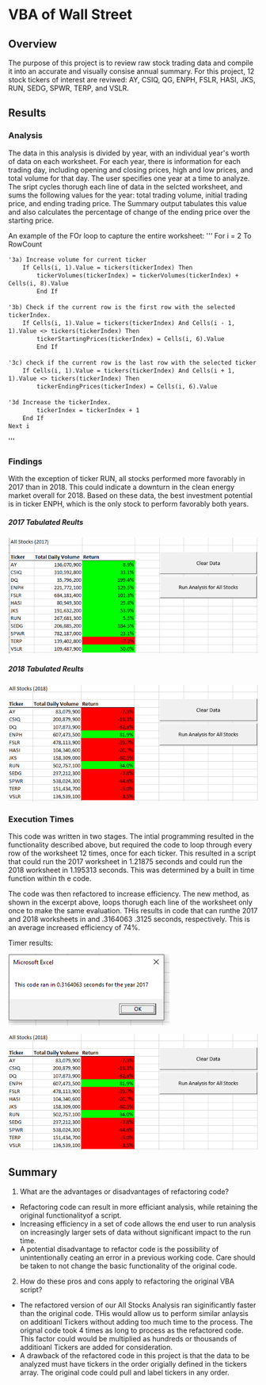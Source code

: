 # VBA of Wall Street

## Overview

The purpose of this project is to review raw stock trading data and compile it into an accurate and visually consise annual summary. For this project, 12 stock tickers of interest are reviwed: AY, CSIQ, QG, ENPH, FSLR, HASI, JKS, RUN, SEDG, SPWR, TERP, and VSLR.

## Results

### Analysis

The data in this analysis is divided by year, with an individual year's worth of data on each worksheet. For each year, there is information for each trading day, including opening and closing prices, high and low prices, and total volume for that day. The user specifies one year at a time to analyze. The sript cycles thorugh each line of data in the selcted worksheet, and sums the following values for the year: total trading volume, initial trading price, and ending trading price. The Summary output tabulates this value and also calculates the percentage of change of the ending price over the starting price.

An example of the FOr loop to capture the entire worksheet:
'''
For i = 2 To RowCount

    '3a) Increase volume for current ticker
        If Cells(i, 1).Value = tickers(tickerIndex) Then
            tickerVolumes(tickerIndex) = tickerVolumes(tickerIndex) + Cells(i, 8).Value
            End If
        
    '3b) Check if the current row is the first row with the selected tickerIndex.
        If Cells(i, 1).Value = tickers(tickerIndex) And Cells(i - 1, 1).Value <> tickers(tickerIndex) Then
            tickerStartingPrices(tickerIndex) = Cells(i, 6).Value
            End If
            
    '3c) check if the current row is the last row with the selected ticker
        If Cells(i, 1).Value = tickers(tickerIndex) And Cells(i + 1, 1).Value <> tickers(tickerIndex) Then
            tickerEndingPrices(tickerIndex) = Cells(i, 6).Value
            
    '3d Increase the tickerIndex.
            tickerIndex = tickerIndex + 1    
        End If
    Next i
'''

### Findings

With the exception of ticker RUN, all stocks performed more favorably in 2017 than in 2018. This could indicate a downturn in the clean energy market overall for 2018. Based on these data, the best investment potential is in ticker ENPH, which is the only stock to perform favorably both years. 

   ##### 2017 Tabulated Reults
      
![2017_Stock_Results](https://github.com/hkoivisto/stock-analysis/blob/master/Resources/2017_Stock_Results.png)

   ##### 2018 Tabulated Reults
      
![2018_Stock_Results](https://github.com/hkoivisto/stock-analysis/blob/master/Resources/2018_Stock_Results.png)

### Execution Times

This code was written in two stages. The intial programming resulted in the functionality described above, but required the code to loop through every row of the worksheet 12 times, once for each ticker. This resulted in a script that could run the 2017 worksheet in 1.21875 seconds and could run the 2018 worksheet in 1.195313 seconds. This was determined by a built in time function within th e code.

The code was then refactored to increase efficiency. The new method, as shown in the excerpt above, loops thorugh each line of the worksheet only once to make the same evaluation. THis results in code that can runthe 2017 and 2018 worksheets in and .3164063 .3125 seconds, respectively. This is an average increased efficiency of 74%.

Timer results:

![VBA_Challenge_2017](https://github.com/hkoivisto/stock-analysis/blob/master/Resources/VBA_Challenge_2017.png)

![VBA_Challenge_2018](https://github.com/hkoivisto/stock-analysis/blob/master/Resources/2018_Stock_Results.png)


## Summary

1. What are the advantages or disadvantages of refactoring code?
  - Refactoring code can result in more efficiant analysis, while retaining the original functionalityof a script.
  - Increasing efficiency in a set of code allows the end user to run analysis on increasingly larger sets of data without significant impact to the run time.
  - A potential disadvantage to refactor code is the possibility of unintentionally ceating an error in a previous working code. Care should be taken to not change the basic functionality of the original code.

2. How do these pros and cons apply to refactoring the original VBA script?
  - The refactored version of our All Stocks Analysis ran siginificantly faster than the original code. THis would allow us to perform similar anlaysis on additioanl Tickers without adding too much time to the process. The orignal code took 4 times as long to process as the refactored code. This factor could would be multiplied as hundreds or thousands of additioanl Tickers are added for consideration.
  - A drawback of the refactored code in this project is that the data to be analyzed must have tickers in the order origially defined in the tickers array. The original code could pull and label tickers in any order.
